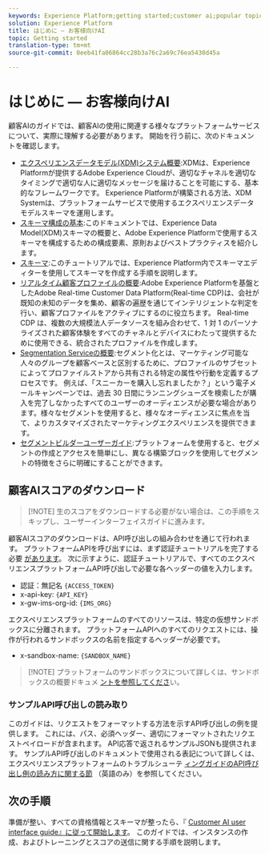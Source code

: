 ```yaml
---
keywords: Experience Platform;getting started;customer ai;popular topics
solution: Experience Platform
title: はじめに — お客様向けAI
topic: Getting started
translation-type: tm+mt
source-git-commit: 0eeb41fa06864cc28b3a76c2a69c76ea5430d45a

---
```



# はじめに — お客様向けAI

顧客AIのガイドでは、顧客AIの使用に関連する様々なプラットフォームサービスについて、実際に理解する必要があります。 開始を行う前に、次のドキュメントを確認します。

- [エクスペリエンスデータモデル(XDM)システム概要](../../xdm/home.md):XDMは、Experience Platformが提供するAdobe Experience Cloudが、適切なチャネルを適切なタイミングで適切な人に適切なメッセージを届けることを可能にする、基本的なフレームワークです。 Experience Platformが構築される方法、XDM Systemは、プラットフォームサービスで使用するエクスペリエンスデータモデルスキーマを運用します。
- [スキーマ構成の基本](../../xdm/schema/composition.md):このドキュメントでは、Experience Data Model(XDM)スキーマの概要と、Adobe Experience Platformで使用するスキーマを構成するための構成要素、原則およびベストプラクティスを紹介します。
- [スキーマ](../../xdm/tutorials/create-schema-ui.md):このチュートリアルでは、Experience Platform内でスキーマエディターを使用してスキーマを作成する手順を説明します。
- [リアルタイム顧客プロファイルの概要](../../rtcdp/overview.md):Adobe Experience Platformを基盤としたAdobe Real-time Customer Data Platform(Real-time CDP)は、会社が既知の未知のデータを集め、顧客の遍歴を通じてインテリジェントな判定を行い、顧客プロファイルをアクティブにするのに役立ちます。 Real-time CDP は、複数の大規模法人データソースを組み合わせて、1 対 1 のパーソナライズされた顧客体験をすべてのチャネルとデバイスにわたって提供するために使用できる、統合されたプロファイルを作成します。
- [Segmentation Serviceの概要](../../segmentation/home.md):セグメント化とは、マーケティング可能な人々のグループを顧客ベースと区別するために、プロファイルのサブセットによってプロファイルストアから共有される特定の属性や行動を定義するプロセスです。 例えば、「スニーカーを購入し忘れましたか？」という電子メールキャンペーンでは、過去 30 日間にランニングシューズを検索したが購入を完了しなかったすべてのユーザーのオーディエンスが必要な場合があります。様々なセグメントを使用すると、様々なオーディエンスに焦点を当て、よりカスタマイズされたマーケティングエクスペリエンスを提供できます。
- [セグメントビルダーユーザーガイド](../../segmentation/tutorials/create-a-segment.md):プラットフォームを使用すると、セグメントの作成とアクセスを簡単にし、異なる構築ブロックを使用してセグメントの特徴をさらに明確にすることができます。

## 顧客AIスコアのダウンロード

>[!NOTE] 生のスコアをダウンロードする必要がない場合は、この手順をスキップし、ユーザーインターフェイスガイドに進みます。

顧客AIスコアのダウンロードは、API呼び出しの組み合わせを通じて行われます。 プラットフォームAPIを呼び出すには、まず認証チュートリアルを完了する必要 [があります](../../tutorials/authentication.md)。 次に示すように、認証チュートリアルで、すべてのエクスペリエンスプラットフォームAPI呼び出しで必要な各ヘッダーの値を入力します。

- 認証：無記名 `{ACCESS_TOKEN}`
- x-api-key: `{API_KEY}`
- x-gw-ims-org-id: `{IMS_ORG}`

エクスペリエンスプラットフォームのすべてのリソースは、特定の仮想サンドボックスに分離されます。 プラットフォームAPIへのすべてのリクエストには、操作が行われるサンドボックスの名前を指定するヘッダーが必要です。

- x-sandbox-name: `{SANDBOX_NAME}`

>[!NOTE] プラットフォームのサンドボックスについて詳しくは、サンドボックスの概要ドキュメ [ントを参照してくださ](../../sandboxes/home.md)い。

### サンプルAPI呼び出しの読み取り

このガイドは、リクエストをフォーマットする方法を示すAPI呼び出しの例を提供します。 これには、パス、必須ヘッダー、適切にフォーマットされたリクエストペイロードが含まれます。 API応答で返されるサンプルJSONも提供されます。 サンプルAPI呼び出しのドキュメントで使用される表記について詳しくは、エクスペリエンスプラットフォームのトラブルシューテ [ィングガイドのAPI呼び出し例の読み方に関する節](../../landing/troubleshooting.md) （英語のみ）を参照してください。

## 次の手順

準備が整い、すべての資格情報とスキーマが整ったら、『 [Customer AI user interface guide』に従って開始します](./user-guide.md)。 このガイドでは、インスタンスの作成、およびトレーニングとスコアの送信に関する手順を説明します。